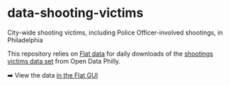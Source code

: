 # data-shooting-victims

City-wide shooting victims, including Police Officer-involved shootings, in Philadelphia

This repository relies on [Flat data](https://octo.github.com/projects/flat-data) for daily
downloads of the [shootings victims data set](https://www.opendataphilly.org/dataset/shooting-victims) from Open Data Philly.



➡️ View the data [in the Flat GUI](https://flatgithub.com/PhiladelphiaController/data-shooting-victims/blob/main/shootings.csv)